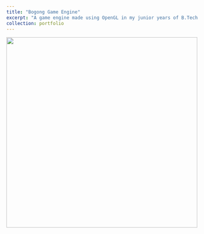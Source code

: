 ```yaml
---
title: "Bogong Game Engine"
excerpt: "A game engine made using OpenGL in my junior years of B.Tech <br/><img src='/images/shadowmapping.gif' width='500' height='500' >"
collection: portfolio
---  
```


<img src='/grayskull/images/shadowmapping.gif' width='500' height='500' >